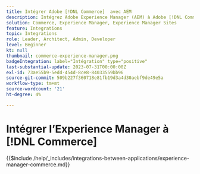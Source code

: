 ```yaml
---
title: Intégrer Adobe [!DNL Commerce]  avec AEM
description: Intégrez Adobe Experience Manager (AEM) à Adobe [!DNL Commerce] pour créer des expériences d’achat attrayantes.
solution: Commerce, Experience Manager, Experience Manager Sites
feature: Integrations
topic: Integrations
role: Leader, Architect, Admin, Developer
level: Beginner
kt: null
thumbnail: commerce-experience-manager.png
badgeIntegration: label="Intégration" type="positive"
last-substantial-update: 2023-07-31T00:00:00Z
exl-id: 73ae55b9-5edd-454d-8ce8-84033559bb96
source-git-commit: 509b227f360718e81fb19d3a4d30aebf9de49e5a
workflow-type: tm+mt
source-wordcount: '21'
ht-degree: 4%

---
```


# Intégrer l’Experience Manager à [!DNL Commerce]

{{$include /help/_includes/integrations-between-applications/experience-manager-commerce.md}}
